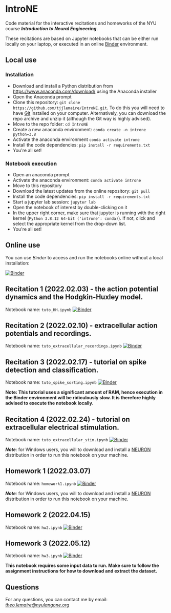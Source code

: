 # IntroNE

Code material for the interactive recitations and homeworks of the NYU course ***Introduction to Neural Engineering***.

These recitations are based on Jupyter notebooks that can be either run locally on your laptop, or executed in an online [Binder](https://mybinder.org) environment.

## Local use

### Installation

- Download and install a Python distribution from https://www.anaconda.com/download/ using the Anaconda installer
- Open the Anaconda prompt
- Clone this repository: `git clone https://github.com/tjjlemaire/IntroNE.git`. To do this you will need to have [Git](https://git-scm.com/downloads) installed on your computer. Alternatively, you can download the repo archive and unzip it (although the Git way is highly advised).
- Move to the repo folder: `cd IntroNE`
- Create a new anaconda environment: `conda create -n introne python=3.8`
- Activate the anaconda environment `conda activate introne`
- Install the code dependencies: `pip install -r requirements.txt`
- You're all set!

### Notebook execution

- Open an anaconda prompt
- Activate the anaconda environment: `conda activate introne`
- Move to this repository
- Download the latest updates from the online repository: `git pull`
- Install the code dependencies: `pip install -r requirements.txt`
- Start a jupyter lab session: `jupyter lab`
- Open the notebook of interest by double-clicking on it
- In the upper right corner, make sure that jupyter is running with the right kernel (`Python 3.8.12 64-bit ('introne': conda)`). If not, click and select the appropriate kernel from the drop-down list.
- You're all set!

## Online use

You can use *Binder* to access and run the notebooks online without a local installation:

[![Binder](https://mybinder.org/badge_logo.svg)](https://mybinder.org/v2/gh/tjjlemaire/IntroNE.git/HEAD)

## Recitation 1 (2022.02.03) - the action potential dynamics and the Hodgkin-Huxley model.

Notebook name: `tuto_HH.ipynb`
[![Binder](https://mybinder.org/badge_logo.svg)](https://mybinder.org/v2/gh/tjjlemaire/IntroNE/1edb281a439b44561ac31d38ddec9c5ae5996e2c?urlpath=lab%2Ftree%2Ftuto_HH.ipynb)

## Recitation 2 (2022.02.10) - extracellular action potentials and recordings.

Notebook name: `tuto_extracellular_recordings.ipynb`
[![Binder](https://mybinder.org/badge_logo.svg)](https://mybinder.org/v2/gh/tjjlemaire/IntroNE/686ad727554944af541099cf054bb1b8bc0d6fa7?urlpath=lab%2Ftree%2Ftuto_extracellular_recording.ipynb)

## Recitation 3 (2022.02.17) - tutorial on spike detection and classification.

Notebook name: `tuto_spike_sorting.ipynb`
[![Binder](https://mybinder.org/badge_logo.svg)](https://mybinder.org/v2/gh/tjjlemaire/IntroNE/67473903c5b828e05e09f08683c38ca6a80a1ff8?urlpath=lab%2Ftree%2Ftuto_spike_sorting.ipynb)

**Note: This tutorial uses a significant amount of RAM, hence execution in the Binder environment will be ridiculously slow. It is therefore highly advised to execute the notebook locally.**

## Recitation 4 (2022.02.24) - tutorial on extracellular electrical stimulation.

Notebook name: `tuto_extracellular_stim.ipynb`
[![Binder](https://mybinder.org/badge_logo.svg)](https://mybinder.org/v2/gh/tjjlemaire/IntroNE/5002b0c8e27b8d4f5e673d4f73bceca946455d37?urlpath=lab%2Ftree%2Ftuto_extracellular_stim.ipynb)

***Note***: for Windows users, you will to download and install a [NEURON](https://www.neuron.yale.edu/neuron/download) distribution in order to run this notebook on your machine.

## Homework 1 (2022.03.07)

Notebook name: `homework1.ipynb`
[![Binder](https://mybinder.org/badge_logo.svg)](https://mybinder.org/v2/gh/tjjlemaire/IntroNE/38702e0294a07db8ace0b77094e5cea1feee7fdf?urlpath=lab%2Ftree%2Fhomework1.ipynb)

***Note***: for Windows users, you will to download and install a [NEURON](https://www.neuron.yale.edu/neuron/download) distribution in order to run this notebook on your machine.

## Homework 2 (2022.04.15)

Notebook name: `hw2.ipynb`
[![Binder](https://mybinder.org/badge_logo.svg)](https://mybinder.org/v2/gh/tjjlemaire/IntroNE/92a7eef4d2888c425831b6949342c273b5a88807?urlpath=lab%2Ftree%2Fhw2.ipynb)

## Homework 3 (2022.05.12)

Notebook name: `hw3.ipynb`
[![Binder](https://mybinder.org/badge_logo.svg)](https://mybinder.org/v2/gh/tjjlemaire/IntroNE/9a591d79189f80e412e5cbe1203fbbadf0e7746f?urlpath=lab%2Ftree%2Fhw3.ipynb)

**This notebook requires some input data to run. Make sure to follow the assignment instructions for how to download and extract the dataset.**

## Questions

For any questions, you can contact me by email: *theo.lemaire@nyulangone.org*